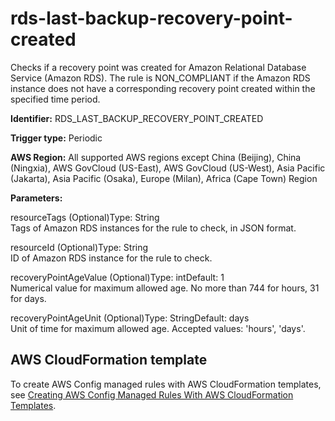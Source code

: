 # rds\-last\-backup\-recovery\-point\-created<a name="rds-last-backup-recovery-point-created"></a>

Checks if a recovery point was created for Amazon Relational Database Service \(Amazon RDS\)\. The rule is NON\_COMPLIANT if the Amazon RDS instance does not have a corresponding recovery point created within the specified time period\. 

**Identifier:** RDS\_LAST\_BACKUP\_RECOVERY\_POINT\_CREATED

**Trigger type:** Periodic

**AWS Region:** All supported AWS regions except China \(Beijing\), China \(Ningxia\), AWS GovCloud \(US\-East\), AWS GovCloud \(US\-West\), Asia Pacific \(Jakarta\), Asia Pacific \(Osaka\), Europe \(Milan\), Africa \(Cape Town\) Region

**Parameters:**

resourceTags \(Optional\)Type: String  
Tags of Amazon RDS instances for the rule to check, in JSON format\.

resourceId \(Optional\)Type: String  
ID of Amazon RDS instance for the rule to check\.

recoveryPointAgeValue \(Optional\)Type: intDefault: 1  
Numerical value for maximum allowed age\. No more than 744 for hours, 31 for days\.

recoveryPointAgeUnit \(Optional\)Type: StringDefault: days  
Unit of time for maximum allowed age\. Accepted values: 'hours', 'days'\.

## AWS CloudFormation template<a name="w79aac11c32c17b7d431c15"></a>

To create AWS Config managed rules with AWS CloudFormation templates, see [Creating AWS Config Managed Rules With AWS CloudFormation Templates](aws-config-managed-rules-cloudformation-templates.md)\.